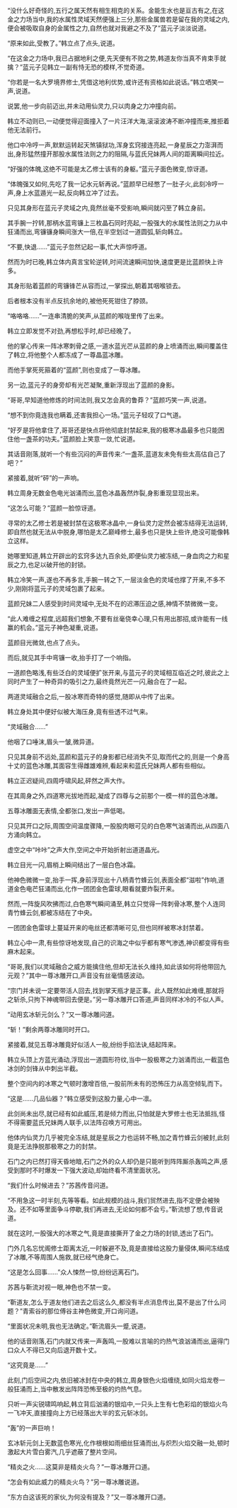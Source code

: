 
“没什么好奇怪的,五行之属天然有相生相克的关系。金能生水也是亘古有之,在这金之力场当中,我的水属性灵域天然便强上三分,那些金属兽若是留在我的灵域之内,便会被吸取自身的金属性之力,自然也就对我避之不及了”蓝元子淡淡说道。

“原来如此,受教了。”韩立点了点头,说道。

“在这金之力场中,我已占据地利之便,先天便有不败之势,韩道友你当真不肯束手就擒？”蓝元子见韩立一副有恃无恐的模样,不觉奇道。

“你若是一名大罗境界修士,凭借这地利优势,或许还有资格如此说话。”韩立哂笑一声,说道。

说罢,他一步向前迈出,并未动用仙灵力,只以肉身之力冲撞向前。

韩立不动则已,一动便觉得迎面撞入了一片汪洋大海,滚滚波涛不断冲撞而来,推拒着他无法前行。

他口中冷哼一声,默默运转起天煞镇狱功,浑身玄窍接连亮起,一身星辰之力澎湃而出,身形猛然撞开那股水属性法则之力的阻隔,与蓝氏兄妹两人间的距离瞬间拉近。

“好强的体魄,这绝不可能是太乙修士该有的身躯。”蓝元子面色微变,惊讶道。

“体魄强又如何,先吃了我一记水元斩再说。”蓝颜早已经憋了一肚子火,此刻冷哼一声,身上水蓝遁光一起,反向韩立冲了过去。

只见其身形在蓝元子灵域之内,竟然丝毫不受影响,瞬间就闪至了韩立身前。

其手腕一拧转,那柄水蓝弯镰上三枚晶石同时亮起,一股强大的水属性法则之力从中狂涌而出,弯镰镰身瞬间涨大一倍,在半空划过一道圆弧,斩向韩立。

“不要,快退……”蓝元子忽然记起一事,忙大声惊呼道。

然而为时已晚,韩立体内真言宝轮逆转,时间流速瞬间加快,速度更是比蓝颜快上许多。

其身形贴着蓝颜的弯镰锋芒从容而过,一掌探出,朝着其咽喉锁去。

后者根本没有半点反抗余地的,被他死死钳住了脖颈。

“咯咯咯……”一连串清脆的笑声,从蓝颜的喉咙里传了出来。

韩立立即发觉不对劲,再想松手时,却已经晚了。

他的掌心传来一阵冰寒刺骨之感,一道水蓝光芒从蓝颜的身上喷涌而出,瞬间覆盖住了韩立,将他整个人都冻成了一尊晶蓝冰雕。

而他手掌死死箍着的“蓝颜”,则也变成了一尊冰雕。

另一边,蓝元子的身旁却有光芒凝聚,重新浮现出了蓝颜的身影。

“哥哥,早知道他修炼的时间法则,我又怎会真的鲁莽？”蓝颜巧笑一声,说道。

“想不到你竟连我也瞒着,还害我担心一场。”蓝元子轻叹了口气道。

“好歹是将他拿住了,哥哥还是快点将他彻底封禁起来,我的极寒冰晶最多也只能困住他一盏茶的功夫。”蓝颜脸上笑意一敛,忙说道。

其话音刚落,就听一个有些沉闷的声音传来:“一盏茶,蓝道友未免有些太高估自己了吧？”

紧接着,就听“砰”的一声响。

韩立周身无数金色电光汹涌而出,蓝色冰晶轰然炸裂,身影重现显现出来。

“这怎么可能？”蓝颜一脸惊讶道。

寻常的太乙修士若是被封禁在这极寒冰晶中,一身仙灵力定然会被冻结得无法运转,即自然也就无法从中脱身,哪怕是太乙巅峰修士,最多也只是快上些许,绝没可能像韩立这样。

她哪里知道,韩立开辟出的玄窍多达九百余处,即便仙灵力被冻结,一身血肉之力和星辰之力,也足以破开他的封锁。

韩立冷笑一声,遂也不再多言,手腕一转之下,一层淡金色的灵域也撑了开来,不多不少,刚刚将蓝元子的灵域包裹了起来。

蓝颜兄妹二人感受到时间灵域中,无处不在的迟滞压迫之感,神情不禁微微一变。

“此人难缠之程度,远超我们想象,不要有丝毫侥幸心理,只有用出那招,或许能有一线赢的机会。”蓝元子神色凝重,说道。

蓝颜目光微敛,也点了点头。

而后,就见其手中弯镰一收,抬手打了一个响指。

一道颜色略浅,有些泛白的灵域便扩张开来,与蓝元子的灵域相互临近之时,彼此之上同时产生了一种奇异的吸引之力,最终竟然光芒一闪,融合在了一起。

两道灵域融合之后,一股冰寒而奇特的感觉,随即从中传了出来。

韩立身处其中便好似被大海压身,竟有些透不过气来。

“灵域融合……”

他咽了口唾沫,眉头一皱,微异道。

只见其身前不远处,蓝颜和蓝元子的身影都已经消失不见,取而代之的,则是一个身高十丈的蓝色冰雕,其面容生得雌雄难辨,看起来和蓝氏兄妹两人都有些相似。

韩立正迟疑间,四周呼啸风起,砰然之声大作。

在其周身之外,四道寒光拔地而起,凝成了四尊与之前那个一模一样的蓝色冰雕。

五尊冰雕面无表情,全都张口,发出一声低喝。

只见其开口之际,周围空间温度骤降,一股股肉眼可见的白色寒气汹涌而出,从四面八方涌向韩立。

虚空之中“咔咔”之声大作,空间之中开始折射出道道晶光。

韩立目光一闪,眉梢上瞬间结出了一层白色冰霜。

他神色微微一变,抬手一挥,身前浮现出十八柄青竹蜂云剑,表面全都“滋啦”作响,道道金色电芒狂涌而出,化作一团团金色雷球,眼看就要炸裂开来。

然而,一阵旋风吹拂而过,白色寒气瞬间涌至,韩立只觉得一阵刺骨冰寒,整个人连同青竹蜂云剑,都被冻结在了中央。

一团团金色雷球上蔓延开来的电丝还都清晰可见,但也同样被寒冰封禁着。

韩立心中一肃,有些惊讶地发现,自己的识海之中似乎都有寒气渗透,神识都变得有些麻木起来。

“哥哥,我们以灵域融合之威方能擒住他,但却无法长久维持,如此该如何将他带回九元观？”其中一尊冰雕开口,声音没有丝毫情感波动。

“宗门并未说一定要带活人回去,找到掌天瓶才是正事。此人既然如此难缠,那就将之斩杀,只拘下神魂带回去便是。”另一尊冰雕开口答道,声音同样冰冷的不似人声。

“动用玄冰斩元剑么？”又一尊冰雕问道。

“斩！”剩余两尊冰雕同时开口。

紧接着,就见五尊冰雕竟好似活人一般,纷纷手掐法诀,结起阵来。

韩立头顶上方蓝光涌动,浮现出一道圆形符纹,当中一股极寒之力汹涌而出,一截蓝色冰剑的剑锋从中刺出半截。

整个空间内的冰寒之气顿时激增百倍,一股前所未有的恐怖压力从高空倾轧而下。

“这是……几品仙器？”韩立感受到这股力量,心中一凛。

此剑尚未出尽,就已经有如此威压,若是倾力而出,只怕就是大罗修士也无法抵挡,怪不得需要蓝氏兄妹两人联手,以法阵召唤方可用出。

他体内仙灵力几乎被完全冻结,就是星辰之力也运转不畅,加之青竹蜂云剑被封,此刻竟是无法挣脱那极寒之力的封禁。

石门之内已然打得天昏地暗,石门之外的众人却仍是只能听到阵阵厮杀轰鸣之声,感受到那时不时爆发一下强大波动,却始终看不清里面状况。

“我们什么时候进去？”苏茜传音问道。

“不用急这一时半刻,先等等看。如此规模的战斗,我们贸然进去,指不定便会被殃及。还不如等里面争斗停歇,我们再进去,无论如何都不会亏。”靳流想了想,传音说道。

就在这时,一股强大的冰寒之气,竟是直接撕开了金之力场的封锁,透出了石门。

门外几名忘忧阁修士距离太近,一时躲避不及,竟是直接给这股力量侵体,瞬间冻结成了冰雕,不等周围人施救,就已经气绝身亡。

“这是怎么回事……”众人悚然一惊,纷纷远离石门。

苏茜与靳流对视一眼,神色也不禁一变。

“靳道友,怎么于道友他们进去之后这么久,都没有半点消息传出,莫不是出了什么问题？”青索谷的那位傅谷主神色微变,开口询问道。

“里面状况未明,我也无法确定。”靳流眉头一蹙,说道。

他的话音刚落,石门内就又传来一声轰鸣,一股难以言喻的灼热气浪汹涌而出,逼得门口众人不得已又向后退开数十丈。

“这究竟是……”

此刻,门后空间之内,依旧被冰封在中央的韩立,周身银色火焰缠绕,如同火焰龙卷一般狂涌而上,当中散发出阵阵恐怖至极的灼热气息。

只听一声尖锐啸鸣响起,韩立背后汹涌的银焰中,一只头上生有七色彩焰的银焰火鸟一飞冲天,直接撞向上方已经落出大半的玄元斩冰剑。

“轰”的一声巨响！

玄冰斩元剑上无数蓝色寒光,化作根根如雨细丝狂涌而出,与炽烈火焰交融一处,顿时激起大片雪白雾汽,几乎遮蔽了整片空间。

“精炎之火……这莫非是精炎火鸟？”一尊冰雕开口道。

“怎会有如此威力的精炎火鸟？”另一尊冰雕说道。

“东方白这该死的家伙,为何没有提及？”又一尊冰雕开口道。